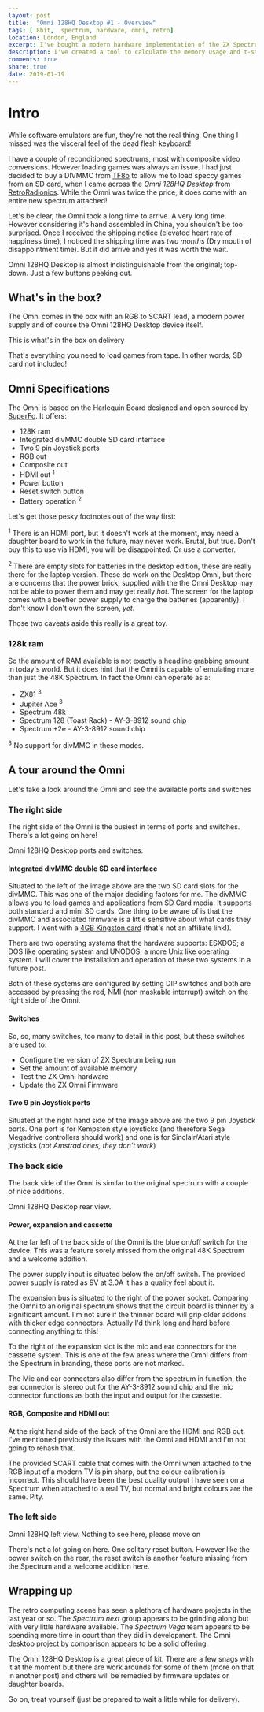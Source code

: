 ```yaml
---
layout: post
title:  "Omni 128HQ Desktop #1 - Overview"
tags: [ 8bit,  spectrum, hardware, omni, retro]
location: London, England
excerpt: I've bought a modern hardware implementation of the ZX Spectrum, the OMNI 128HQ from retro radionics
description: I've created a tool to calculate the memory usage and t-states used by z80 code. You might want to use it.
comments: true
share: true
date: 2019-01-19
---
```

# Intro

While software emulators are fun, they're not the real thing. One thing I missed was the visceral feel of the dead flesh keyboard!

I have a couple of reconditioned spectrums, most with composite video conversions. However loading games was always an issue. I had just decided to buy a DIVMMC from [TF8b][2] to allow me to load speccy games from an SD card, when I came across the *Omni 128HQ Desktop* from [RetroRadionics][1]. While the Omni was twice the price, it does come with an entire new spectrum attached!

Let's be clear, the Omni took a long time to arrive. A very long time. However considering it's hand assembled in China, you shouldn't be too surprised. Once I received the shipping notice (elevated heart rate of happiness time), I noticed the shipping time was *two months* (Dry mouth of disappointment time). But it did arrive and yes it was worth the wait.

<div class="dbImg zoom80 centeredImg" data-src="omni-128-desktop/omni_top.png" alt="Picture of the Omni 128HQ Desktop from above." ></div>

<div class="dbCaption">
Omni 128HQ Desktop is almost indistinguishable from the original; top-down. Just a
few buttons peeking out.
</div>

## What's in the box?

The Omni comes in the box with an RGB to SCART lead, a modern power supply and of course the  Omni 128HQ Desktop device itself.

<div class="dbImg zoom80 centeredImg" data-src="omni-128-desktop/boxcontent.png" alt="Picture of the Omni 128HQ Desktop box content including device, power supply and scart cable." ></div>

<div class="dbCaption">
This is what's in the box on delivery
</div>

That's everything you need to load games from tape. In other words, SD card not included!

## Omni Specifications

The Omni is based on the Harlequin Board designed and open sourced by [SuperFo][3]. It offers:

+ 128K ram
+ Integrated divMMC double SD card interface
+ Two 9 pin Joystick ports
+ RGB out
+ Composite out
+ HDMI out <sup>1</sup>
+ Power button
+ Reset switch button
+ Battery operation <sup>2</sup>

Let's get those pesky footnotes out of the way first:

<sup>1</sup> There is an HDMI port, but it doesn't work at the moment, may need a daughter board to
work in the future, may never work. Brutal, but true. Don't buy this to use via HDMI, you
 will be disappointed. Or use a converter.

<sup>2</sup> There are empty slots for batteries in the desktop edition, these are really there for the laptop version. These do work on the Desktop Omni, but there  are concerns that the power brick, supplied with the the Omni Desktop may not be able to power them and may get really *hot*. The screen for the laptop comes with a beefier power supply to charge the batteries (apparently). I don't know I don't own the screen, *yet*.

Those two caveats aside this really is a great toy.

### 128k ram

So the amount of RAM available is not exactly a headline grabbing amount in today's world. But it does hint that the Omni is capable of emulating more than just the 48K Spectrum. In fact the Omni can operate as a:

+ ZX81 <sup>3</sup>
+ Jupiter Ace <sup>3</sup>
+ Spectrum 48k
+ Spectrum 128 (Toast Rack) - AY-3-8912 sound chip
+ Spectrum +2e - AY-3-8912 sound chip

<sup>3</sup> No support for divMMC in these modes.

## A tour around the Omni

Let's take a look around the Omni and see the available ports and switches

### The right side

The right side of the Omni is the busiest in terms of ports and switches. There's a lot going on here!

<div class="dbImg zoom80 centeredImg" data-src="omni-128-desktop/omni_right.png" alt="Picture of the Omni 128HQ Desktop from the right." ></div>

<div class="dbCaption">
Omni 128HQ Desktop ports and switches.
</div>

#### Integrated divMMC double SD card interface

Situated to the left of the image above are the two SD card slots for the divMMC.
This was one of the major deciding factors for me. The divMMC allows you to load  games and applications from SD Card media. It supports both standard and mini SD cards. One thing to be aware of is that the divMMC and associated firmware is a little sensitive about what cards they support. I went with a [4GB Kingston card][4] (that's not an affiliate link!).

There are two operating systems that the hardware supports: ESXDOS; a DOS like operating system and UNODOS; a more Unix like operating system. I will cover the installation and operation of these two systems in a future post.

Both of these systems are configured by setting DIP switches and both are accessed by pressing the red, NMI (non maskable interrupt) switch on the right side of the Omni.

#### Switches

So, so, many switches, too many to detail in this post, but these switches are used to:

+ Configure the version of ZX Spectrum being run
+ Set the amount of available memory
+ Test the ZX Omni hardware
+ Update the ZX Omni Firmware

#### Two 9 pin Joystick ports

Situated at the right hand side of the image above are the two 9 pin Joystick ports.
One port is for Kempston style joysticks (and therefore Sega Megadrive controllers should work) and one is for Sinclair/Atari style joysticks (*not Amstrad ones, they don't work*)

### The back side

The back side of the Omni is similar to the original spectrum with a couple of nice additions.

<div class="dbImg zoom80 centeredImg" data-src="omni-128-desktop/omni_back.png" alt="Picture of the Omni 128HQ Desktop from the right." ></div>

<div class="dbCaption">
Omni 128HQ Desktop rear view.
</div>

#### Power, expansion and cassette

At the far left of the back side of the Omni is the blue on/off switch for the device. This was a feature sorely missed from the original 48K Spectrum and a welcome addition.

The power supply input is situated below the on/off switch. The provided power supply is rated as 9V at 3.0A it has a quality feel about it.

The expansion bus is situated to the right of the power socket. Comparing the Omni to an original spectrum shows that the circuit board is thinner by a significant amount. I'm not sure if the thinner board will  grip older addons with thicker edge connectors. Actually I'd think long and hard before connecting anything to this!

To the right of the expansion slot is the mic and ear connectors for the cassette system. This is one of the few areas where the Omni differs from the Spectrum in branding, these ports are not marked.

The Mic and ear connectors also differ from the spectrum in function, the ear connector is stereo out for the  AY-3-8912 sound chip and the mic connector functions as both the input and output for the cassette.

#### RGB, Composite and HDMI out

At the right hand side of the back of the Omni are the HDMI and RGB out. I've mentioned previously the issues with the Omni and HDMI and I'm not going to rehash that.

The provided  SCART cable that comes with the Omni when attached to the RGB input of a modern TV is pin sharp, but the colour calibration is incorrect. This should have been the best quality output I have seen on a Spectrum when attached to a real TV, but normal and bright colours are the same. Pity.

### The left side

<div class="dbImg zoom80 centeredImg" data-src="omni-128-desktop/omni_left.png" alt="Picture of the Omni 128HQ Desktop from the left." ></div>

<div class="dbCaption">
Omni 128HQ left view. Nothing to see here, please move on
</div>

There's not a lot going on here. One solitary reset button. However like the power switch on the rear, the reset switch is another feature missing from the Spectrum and a welcome addition here.

## Wrapping up

The retro computing scene has seen a plethora of hardware projects in the last year or so. The _Spectrum next_ group appears to be grinding along but with very little hardware available. The _Spectrum Vega_ team appears to be spending more time in court than they did in development. The Omni desktop project by comparison appears to be a solid offering.

The Omni 128HQ Desktop is a great piece of kit. There are a few snags with it at the moment but there are work arounds for some of them (more on that in another post) and others will be remedied by firmware updates or  daughter boards.

Go on, treat yourself (just be prepared to wait a little while for delivery).

[1]: https://retroradionics.co.uk/
[2]: https://www.thefuturewas8bit.com/
[3]: http://trastero.speccy.org/cosas/JL/Superfo-Harlequin-128K/128K-i.html
[4]: https://www.amazon.co.uk/gp/product/B00MZ5T98M/ref=ppx_yo_dt_b_asin_title_o02__o00_s00?ie=UTF8&psc=1
